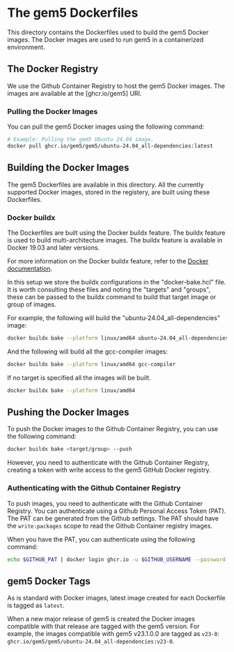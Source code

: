 # The gem5 Dockerfiles

This directory contains the Dockerfiles used to build the gem5 Docker images.
The Docker images are used to run gem5 in a containerized environment.

## The Docker Registry

We use the Github Container Registry to host the gem5 Docker images. The images are available at the  [ghcr.io/gem5] URI.

### Pulling the Docker Images

You can pull the gem5 Docker images using the following command:

```sh
# Example: Pulling the gem5 Ubuntu 24.04 image.
docker pull ghcr.io/gem5/gem5/ubuntu-24.04_all-dependencies:latest
```

## Building the Docker Images

The gem5 Dockerfiles are available in this directory.
All the currently supported Docker images, stored in the registery, are built using these Dockerfiles.

### Docker buildx

The Dockerfiles are built using the Docker buildx feature. The buildx feature is used to build multi-architecture images. The buildx feature is available in Docker 19.03 and later versions.

For more information on the Docker buildx feature, refer to the [Docker documentation](https://docs.docker.com/buildx/working-with-buildx/).

In this setup we store the buildx configurations in the "docker-bake.hcl" file.
It is worth consulting these files and noting the "targets" and "groups", these can be passed to the buildx command to build that target image or group of images.

For example, the following will build the "ubuntu-24.04_all-dependencies" image:

```sh
docker buildx bake --platform linux/amd64 ubuntu-24.04_all-dependencies
```

And the following will build all the gcc-compiler images:

```sh
docker buildx bake --platform linux/amd64 gcc-compiler
```

If no target is specified all the images will be built.

```sh
docker buildx bake --platform linux/amd64
```

## Pushing the Docker Images

To push the Docker images to the Github Container Registry, you can use the following command:

```sh
docker buildx bake <target/group> --push
```

However, you need to authenticate with the Github Container Registry, creating a token with write access to the gem5 GitHub Docker registry.

### Authenticating with the Github Container Registry

To push  images, you need to authenticate with the Github Container Registry. You can authenticate using a Github Personal Access Token (PAT). The PAT can be generated from the Github settings. The PAT should have the `write:packages` scope to read the Github Container registry images.

When you have the PAT, you can authenticate using the following command:

```sh
echo $GITHUB_PAT | docker login ghcr.io -u $GITHUB_USERNAME --password-stdin
```

## gem5 Docker Tags

As is standard with Docker images, latest image created for each Dockerfile is tagged as `latest`.

When a new major release of gem5 is created the Docker images compatible with that release are tagged with the gem5 version. For example, the images compatible with gem5 v23.1.0.0 are tagged as `v23-0`: `ghcr.io/gem5/gem5/ubuntu-24.04_all-dependencies:v23-0`.
